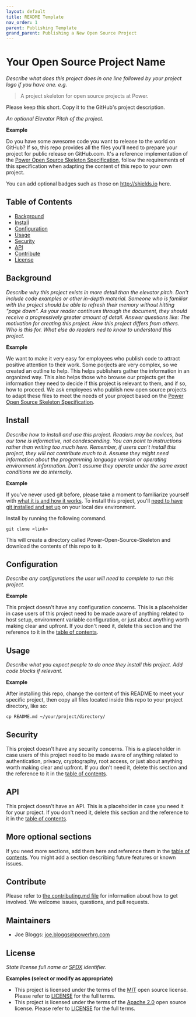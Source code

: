 ```yaml
---
layout: default
title: README Template
nav_order: 1
parent: Publishing Template
grand_parent: Publishing a New Open Source Project
---
```


# Your Open Source Project Name
_Describe what does this project does in one line followed by your project logo if you have one. e.g._
> A project skeleton for open source projects at Power.

Please keep this short. Copy it to the GitHub's project description.

_An optional Elevator Pitch of the project._

**Example**

Do you have some awesome code you want to release to the world on GitHub? If so, this repo provides all the files you'll need to prepare your project for public release on GitHub.com. It's a reference implementation of the [Power Open Source Skeleton Specification](Spec-READ-AND-DELETE.md), follow the requirements of this specification when adapting the content of this repo to your own project.

You can add optional badges such as those on http://shields.io here.

## Table of Contents

- [Background](#background)
- [Install](#install)
- [Configuration](#configuration)
- [Usage](#usage)
- [Security](#security)
- [API](#api)
- [Contribute](#contribute)
- [License](#license)

## Background

_Describe why this project exists in more detail than the elevator pitch. Don't include code examples or other in-depth material. Someone who is familiar with the project should be able to refresh their memory without hitting "page down". As your reader continues through the document, they should receive a progressively greater amount of detail. Answer questions like: The motivation for creating this project. How this project differs from others. Who is this for. What else do readers ned to know to understand this project._

**Example**

We want to make it very easy for employees who publish code to attract positive attention to their work. Some porjects are very complex, so we created an outline to help. This helps publishers gather the information in an organized way. This also helps those who browse our projects get the information they need to decide if this project is relevant to them, and if so, how to proceed. We ask employees who publish new open source projects to adapt these files to meet the needs of your project based on the [Power Open Source Skeleton Specification](Spec-READ-AND-DELETE.md).


## Install

_Describe how to install and use this project. Readers may be novices, but our tone is informative, not condescending. You can point to instructions rather than writing too much here. Remember, if users can't install this project, they will not contribute much to it. Assume they might need information about the programming language version or operating environment information. Don't assume they operate under the same exact conditions we do internally._

**Example**

If you've never used git before, please take a moment to familiarize yourself with [what it is and how it works](https://git-scm.com/book/en/v2/Getting-Started-Git-Basics). To install this project, you'll [need to have git installed and set up](https://git-scm.com/book/en/v2/Getting-Started-Installing-Git) on your local dev environment.

Install by running the following command.

```
git clone <link>
```
This will create a directory called Power-Open-Source-Skeleton and download the contents of this repo to it.

## Configuration
_Describe any configurations the user will need to complete to run this project._

**Example**

This project doesn't have any configuration concerns. This is a placeholder in case users of this project need to be made aware of anything related to host setup, environment variable configuration, or just about anything worth making clear and upfront. If you don't need it, delete this section and the reference to it in the [table of contents](#table-of-contents).

## Usage

_Describe what you expect people to do once they install this project. Add code blocks if relevant._

**Example**

After installing this repo, change the content of this README to meet your specific project, then copy all files located inside this repo to your project directory, like so:

```
cp README.md ~/your/project/directory/
```

## Security

This project doesn't have any security concerns. This is a placeholder in case users of this project need to be made aware of anything related to authentication, privacy, cryptography, root access, or just about anything worth making clear and upfront. If you don't need it, delete this section and the reference to it in the [table of contents](#table-of-contents).

## API

This project doesn't have an API. This is a placeholder in case you need it for your project. If you don't need it, delete this section and the reference to it in the [table of contents](#table-of-contents).

## More optional sections

If you need more sections, add them here and reference them in the [table of contents](#table-of-contents). You might add a section describing future features or known issues.

## Contribute

Please refer to [the contributing.md file](Contributing.md) for information about how to get involved. We welcome issues, questions, and pull requests.

## Maintainers

- Joe Bloggs: joe.bloggs@powerhrg.com

## License
_State license full name or [SPDX](https://spdx.org/licenses/) identifier._

**Examples (select or modify as appropriate)**

- This project is licensed under the terms of the [MIT](LICENSE-MIT) open source license. Please refer to [LICENSE](LICENSE) for the full terms.
- This project is licensed under the terms of the [Apache 2.0](LICENSE-Apache-2.0) open source license. Please refer to [LICENSE](LICENSE) for the full terms.
